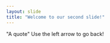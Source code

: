 ```yaml
---
layout: slide
title: "Welcome to our second slide!"
---
```

"A quote"
Use the left arrow to go back!

